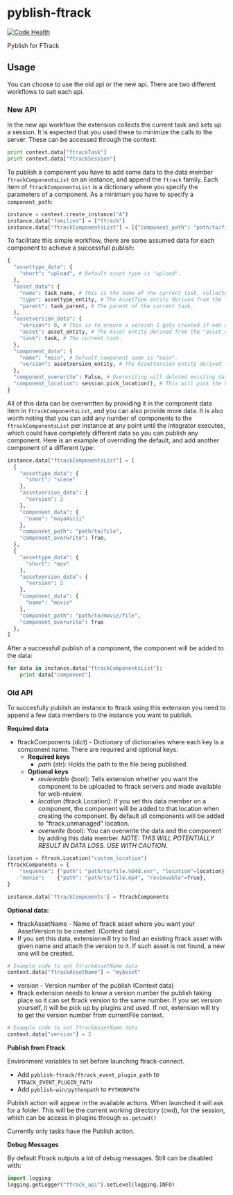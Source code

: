 # pyblish-ftrack

[![Code Health](https://landscape.io/github/pyblish/pyblish-ftrack/master/landscape.svg?style=flat)](https://landscape.io/github/pyblish/pyblish-ftrack/master)

Pyblish for FTrack

## Usage

You can choose to use the old api or the new api. There are two different workflows to suit each api.

### New API

In the new api workflow the extension collects the current task and sets up a session. It is expected that you used these to minimize the calls to the server. These can be accessed through the context:

```python
print context.data["ftrackTask"]
print context.data["ftrackSession"]
```

To publish a component you have to add some data to the data member ```ftrackComponentsList``` on an instance, and append the ```ftrack``` family. Each item of ```ftrackComponentsList``` is a dictionary where you specify the parameters of a component. As a minimum you have to specify a ```component_path```:

```python
instance = context.create_instance("A")
instance.data["families"] = ["ftrack"]
instance.data["ftrackComponentsList"] = [{"component_path": "path/to/file"}]
```

To facilitate this simple workflow, there are some assumed data for each component to achieve a successfull publish:


```python
{
  "assettype_data": {
    "short": "upload", # Default asset type is "upload".
  },
  "asset_data": {
    "name": task_name, # This is the name of the current task, collected by the extension.
    "type": assettype_entity, # The AssetType entity derived from the "assettype_data".
    "parent": task_parent, # The parent of the current task.
  },
  "assetversion_data": {
    "version": 0, # This is to ensure a version 1 gets created if non exists.
    "asset": asset_entity, # The Asset entity derived from the "asset_data".
    "task": task, # The current task.
  },
  "component_data": {
    "name": "main", # Default component name is "main".
    "version": assetversion_entity, # The AssetVersion entity derived from "assetversion_data".
  },
  "component_overwrite": False, # Overwriting will deleted existing data, if supported by the location, and component, and then create a new component.
  "component_location": session.pick_location(), # This will pick the highest prioritized location.
}
```

All of this data can be overwritten by providing it in the component data item in ```ftrackComponentsList```, and you can also provide more data. It is also worth noting that you can add any number of components to the ```ftrackComponentsList``` per instance at any point until the integrator executes, which could have completely different data so you can publish any component.
Here is an example of overriding the default, and add another component of a different type:

```python
instance.data["ftrackComponentsList"] = [
  {
    "assettype_data": {
      "short": "scene"
    },
    "assetversion_data": {
      "version": 2
    },
    "component_data": {
      "name": "mayaAscii"
    },
    "component_path": "path/to/file",
    "component_overwrite": True,
  },
  {
    "assettype_data": {
      "short": "mov"
    },
    "assetversion_data": {
      "version": 2
    },
    "component_data": {
      "name": "movie"
    },
    "component_path": "path/to/movie/file",
    "component_overwrite": True
  },
]
```

After a successfull publish of a component, the component will be added to the data:
```python
for data in instance.data["ftrackComponentsList"]:
    print data["component"]
```

### Old API

To succesfully publish an instance to ftrack using this extension you need to append a few data members to the instance you want to publish.

**Required data**

- ftrackComponents (dict) - Dictionary of dictionaries where each key is a component name. There are required and optional keys:
  - **Required keys**
    - *path* (str): Holds the path to the file being published.
  - **Optional keys**
    - *reviewable* (bool): Tells extension whether you want the component to be uploaded to ftrack servers and made available for web-review.
    - *location* (ftrack.Location): If you set this data member on a component, the component will be added to that location when creating the component. By default all components will be added to "ftrack.unmanaged" location.
    - *overwrite* (bool): You can overwrite the data and the component by adding this data member. *NOTE: THIS WILL POTENTIALLY RESULT IN DATA LOSS. USE WITH CAUTION.*

```python
location = ftrack.Location("custom_location")
ftrackComponents = {
    "sequence": {"path": "path/to/file.%04d.exr", "location"=location},
    "movie":    {"path": "path/to/file.mp4", "reviewable"=True},
}

instance.data['ftrackComponents'] = ftrackComponents
```

**Optional data:**

- ftrackAssetName - Name of ftrack asset where you want your AssetVersion to be created. (Context data)
 - If you set this data, extensionwill try to find an existing ftrack asset with given name and attach the version to it. If such asset is not found, a new one will be created.

```python
# Example code to set ftrackAssetName data
context.data["ftrackAssetName"] = "myAsset"
```

- version - Version number of the publish (Context data)
 - ftrack extension needs to know a version number the publish taking place so it can set ftrack version to the same number. If you set version yourself, it will be pick up by plugins and used. If not, extension will try to get the version number from currentFile context.

```python
# Example code to set ftrackAssetName data
context.data["version"] = 2
```

**Publish from Ftrack**

Environment variables to set before launching ftrack-connect.

- Add ```pyblish-ftrack/ftrack_event_plugin_path``` to ```FTRACK_EVENT_PLUGIN_PATH```
- Add ```pyblish-win/pythonpath``` to ```PYTHONPATH```

Publish action will appear in the available actions. When launched it will ask for a folder. This will be the current working directory (cwd), for the session, which can be access in plugins through ```os.getcwd()```

Currently only tasks have the Publish action.

**Debug Messages**

By default Ftrack outputs a lot of debug messages. Still can be disabled with:

```python
import logging
logging.getLogger("ftrack_api").setLevel(logging.INFO)
```
